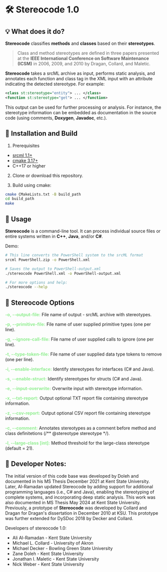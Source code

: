 # 🛠 **Stereocode 1.0**


## 💡 **What does it do?**
**Stereocode** classifies **methods** and **classes** based on their **stereotypes**.

> Class and method stereotypes are defined in three papers presented at the **IEEE International Conference on Software Maintenance (ICSM)** in 2006, 2009, and 2010 by Dragan, Collard, and Maletic.

**Stereocode**  takes a srcML archive as input, performs static analysis, and annotates each function and class tag in the XML input with an attribute indicating the detected stereotype. For example:

```XML
<class st:stereotype="entity"> ... </class>
<function st:stereotype="get"> ... </function>
```

This output can be used for further processing or analysis. For instance, the stereotype information can be embedded as documentation in the source code (using comments, **Doxygen**, **Javadoc**, etc.).


## 🔧 Installation and Build
1. Prerequisites
- [srcml 1.1+](https://www.srcml.org/)
- [cmake 3.17+](https://cmake.org/)
- C++17 or higher

2. Clone or download this repository.

3. Build using cmake:

```bash
cmake CMakeLists.txt -B build_path
cd build_path
make
```

## 🚀 Usage

**Stereocode**  is a command-line tool. It can process individual source files or entire systems written in **C++**, **Java**, and/or **C#**. 

Demo: 
```bash
# This line converts the PowerShell system to the srcML format
srcml PowerShell.zip -o PowerShell.xml

# Saves the output to PowerShell-output.xml
./stereocode PowerShell.xml -o PowerShell-output.xml

# For more options and help:
./stereocode --help
```

## 📜 Stereocode Options

<span style='color: lightgreen;'>**-o, --output-file:**</span> File name of output - srcML archive with stereotypes.

<span style='color: lightgreen;'>**-p, --primitive-file:**</span> File name of user supplied primitive types (one per line). 

<span style='color: lightgreen;'>**-g, --ignore-call-file:**</span> File name of user supplied calls to ignore (one per line). 

<span style='color: lightgreen;'>**-t, --type-token-file:**</span> File name of user supplied data type tokens to remove (one per line). 

<span style='color: lightgreen;'>**-i, --enable-interface:**</span> Identify stereotypes for interfaces (C# and Java). 

<span style='color: lightgreen;'>**-s, --enable-struct:**</span> Identify stereotypes for structs (C# and Java). 

<span style='color: lightgreen;'>**-e, --input-overwrite:**</span> Overwrite input with stereotype information. 

<span style='color: lightgreen;'>**-x, --txt-report:**</span> Output optional TXT report file containing stereotype information. 

<span style='color: lightgreen;'>**-z, --csv-report:**</span> Output optional CSV report file containing stereotype information. 

<span style='color: lightgreen;'>**-c, --comment:**</span> Annotates stereotypes as a comment before method and class definitetions (/** @stereotype stereotype */). 

<span style='color: lightgreen;'>**-l, --large-class \[int]:**</span> Method threshold for the large-class stereotype (default = 21).

## 📓 Developer Notes:

The initial version of this code base was developed by Doleh and documented in his MS Thesis December 2021 at Kent State University. Later, Al-Ramadan updated Stereocode by adding support for additional programming languages (i.e., C# and Java), enabling the stereotyping of complete systems, and incorporating deep static analysis. This work was also documented in MS Thesis May 2024 at Kent State University. Previously, a prototype of **Stereocode** was developed by Collard and Dragan for Dragan's dissertation in December 2010 at KSU. This prototype was further extended for DySDoc 2018 by Decker and Collard. 

Developers of stereocode 1.0:
- Ali Al-Ramadan - Kent State University
- Michael L. Collard - University of Akron
- Michael Decker - Bowling Green State University
- Zane Doleh - Kent State University
- Jonathan I. Maletic - Kent State University
- Nick Weber - Kent State University
